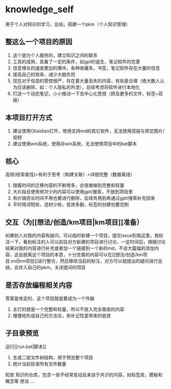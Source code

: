 # knowledge_self
用于个人对知识的学习，总结，搭建一个pkm（个人知识管理）

## 整这么一个项目的原因
1. 这个是为个人服务的，建立知识之间的联系
2. 工具的成熟，具备了一定的条件，如gpt的诞生，笔记软件的完善
3. 信息增长的速度更加的爆炸，各种收藏夹，书签，笔记软件存在大量的信息
4. 提高自己的效率，减少大脑负担
5. 现在对于信息的管控很严，存在着大量丢失的内容，有些是合理（绝大数人认为应该删除，如：个人隐私的外泄），后续考虑将软件进行本地化
6. 打造一个动态笔记，小小推动一下去中心化思想（顾及更多的文件，标签+双链）

## 本项目打开方式
1. 建议使用Obsidian打开，使用支持md的其它软件，无法使用双链与预览图片/视频
2. 建议使用win系统，使用非win系统，无法使用项目中的bat脚本

## 核心
高频(经常查找)>有利于思考（构建关联）>详细完整（数据离线）
1. 随着时间的迁移内容的不断增多，会很难做到完整和轻量
2. 大片段且使用频次少的内容可以使用gpt/搜索，不放到项目里
3. 有价值但长时间不用也要进行删除，后续有用到再通过gpt/搜索补充回来
4. 平时用词短些，选材少些，低效多删，标签的创建也要克制

## 交互（为[[想法/创造/km项目|km项目]]准备）
如果别人对我的内容有疑问，可以临时新建一个项目，提交issue到我这里，我标注一下，看到标注的人可以前往对方新建的项目进行讨论，一定时间后，根据讨论结果对我的内容进行补充或者加一个链接到一个新的md，不会大篇幅的添加内容，这会脱离这个项目的本意，十分完善的内容可以在[[想法/创造/km项目.md|km项目]]进行整合，然后移除当前的标注，对方可以就提出的疑问进行总结，合并入自己的pkm，关闭提问的项目

## 是否存放编程相关内容
答案是肯定的，这个项目就是要成为一个外脑
1. 主打的就是一个完整和轻量，所以不放入完全吸收的内容
2. 慢慢地形成自己的方法论，弥补记性差带来的低效

## 子目录预览
运行[[run.bat|脚本]]
1. 生成二层文件树结构，用于预览整个项目
2. 统计当前目录所有文件数量

知库 知识的仓库，包含一些不经常变动且来自于共识的内容，如标签库，模板和概念等
想法
...